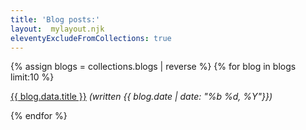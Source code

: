 ```yaml
---
title: 'Blog posts:'
layout:  mylayout.njk
eleventyExcludeFromCollections: true
---
```

{% assign blogs = collections.blogs | reverse %}
{% for blog in blogs limit:10  %}
    <p>
    <a href="{{ blog.url }}">{{ blog.data.title }}</a> <i>(written {{ blog.date | date: "%b %d, %Y"}})</i>
    </p>
{% endfor %}
